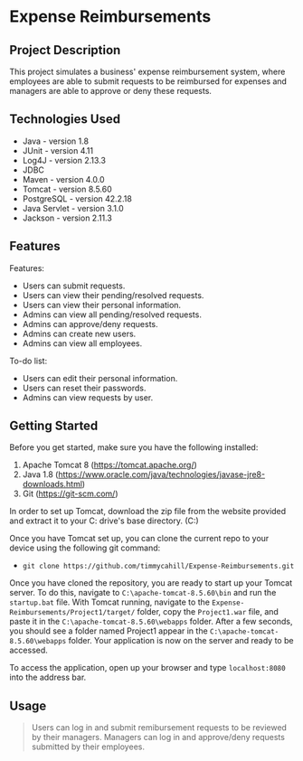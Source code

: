 # Expense Reimbursements

## Project Description

This project simulates a business' expense reimbursement system, where employees are able to submit requests to be reimbursed for expenses and managers are able to approve or deny these requests.

## Technologies Used

* Java - version 1.8
* JUnit - version 4.11
* Log4J - version 2.13.3
* JDBC
* Maven - version 4.0.0
* Tomcat - version 8.5.60
* PostgreSQL - version 42.2.18
* Java Servlet - version 3.1.0
* Jackson - version 2.11.3

## Features

Features:
* Users can submit requests.
* Users can view their pending/resolved requests.
* Users can view their personal information.
* Admins can view all pending/resolved requests.
* Admins can approve/deny requests.
* Admins can create new users.
* Admins can view all employees.

To-do list:
* Users can edit their personal information.
* Users can reset their passwords.
* Admins can view requests by user.

## Getting Started

Before you get started, make sure you have the following installed:
   1. Apache Tomcat 8 (https://tomcat.apache.org/)
   2. Java 1.8 (https://www.oracle.com/java/technologies/javase-jre8-downloads.html)
   3. Git (https://git-scm.com/)
   
In order to set up Tomcat, download the zip file from the website provided and extract it to your C: drive's base directory. (C:\) 
   
Once you have Tomcat set up, you can clone the current repo to your device using the following git command:
* `git clone https://github.com/timmycahill/Expense-Reimbursements.git`

Once you have cloned the repository, you are ready to start up your Tomcat server. To do this, navigate to `C:\apache-tomcat-8.5.60\bin` and run the `startup.bat` file.
With Tomcat running, navigate to the `Expense-Reimbursements/Project1/target/` folder, copy the `Project1.war` file, and paste it in the `C:\apache-tomcat-8.5.60\webapps` folder. After a few seconds, you should see a folder named Project1 appear in the `C:\apache-tomcat-8.5.60\webapps` folder. Your application is now on the server and ready to be accessed.

To access the application, open up your browser and type `localhost:8080` into the address bar.

## Usage

> Users can log in and submit remibursement requests to be reviewed by their managers. Managers can log in and approve/deny requests submitted by their employees.

